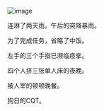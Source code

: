 ![image](https://github.com/jdzj/ji/assets/2352309/0f3b4875-1453-4a46-95b6-ea0442b8662c)

连淋了两天雨。午后的突降暴雨。

为了完成任务，省略了中饭。

左手的三个手指已濒临痉挛。

四个人挤三张单人床的夜晚。

被人宰的顿顿晚餐。

狗日的CQT。
<!-- ##{"timestamp":1185268534}## -->